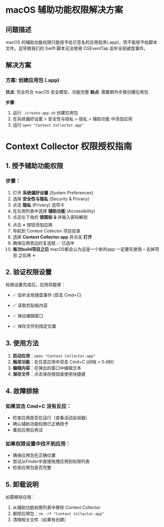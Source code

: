 # macOS 辅助功能权限解决方案

## 问题描述

macOS 的辅助功能权限只能授予给已签名的应用程序(.app)，而不能授予给脚本文件。这导致我们的 Swift 脚本无法使用 CGEventTap 监听全局键盘事件。

## 解决方案

### 方案: 创建应用包 (.app) 

**优点**: 完全符合 macOS 安全模型，功能完整
**缺点**: 需要额外步骤创建应用包

**步骤**:
1. 运行 `./create-app.sh` 创建应用包
2. 在系统偏好设置 > 安全性与隐私 > 隐私 > 辅助功能 中添加应用
3. 运行 `open "Context Collector.app"`

# Context Collector 权限授权指南

## 1. 授予辅助功能权限

### 步骤：
1. 打开 **系统偏好设置** (System Preferences)
2. 选择 **安全性与隐私** (Security & Privacy)
3. 点击 **隐私** (Privacy) 选项卡
4. 在左侧列表中选择 **辅助功能** (Accessibility)
5. 点击左下角的 **锁图标** 🔒 并输入密码解锁
6. 点击 **+** 按钮添加应用
7. 导航到 Context Collector 项目目录
8. 选择 **Context Collector.app** 并点击 **打开**
9. 确保应用旁边的复选框 ✅ 已选中
10. **每次build项目之后** macOS都会认为这是一个新的app 一定要先使用 **-** 去掉项目 之后再 **+** 

## 2. 验证权限设置

权限设置完成后，应用将能够：
- ✅ 监听全局键盘事件 (双击 Cmd+C)
- ✅ 读取剪贴板内容
- ✅ 弹出编辑窗口

- ✅ 保存文件到指定位置

## 3. 使用方法

1. **启动应用**：`open "Context Collector.app"`
2. **触发功能**：在任意应用中双击 Cmd+C (间隔 < 0.4秒)
3. **编辑内容**：在弹出的窗口中编辑文本
4. **保存文件**：点击保存按钮或使用快捷键

## 4. 故障排除

### 如果双击 Cmd+C 没有反应：
- 检查应用是否在运行（查看活动监视器）
- 确认辅助功能权限已正确授予
- 重启应用后再试

### 如果权限设置中找不到应用：
- 确保应用包在正确位置
- 尝试从Finder中直接拖拽应用到权限列表
- 检查应用包是否完整

## 5. 卸载说明

如需移除应用：
1. 从辅助功能权限列表中移除 Context Collector
2. 删除应用包：`rm -rf "Context Collector.app"`
3. 清理相关文件（如果有创建）
